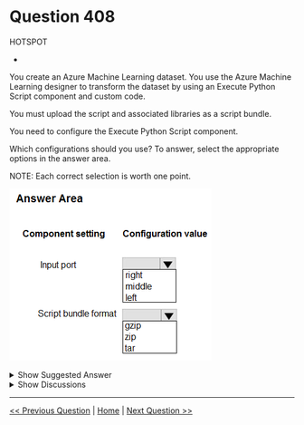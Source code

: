 # Question 408

HOTSPOT

-

You create an Azure Machine Learning dataset. You use the Azure Machine Learning designer to transform the dataset by using an Execute Python Script component and custom code.

You must upload the script and associated libraries as a script bundle.

You need to configure the Execute Python Script component.

Which configurations should you use? To answer, select the appropriate options in the answer area.

NOTE: Each correct selection is worth one point.

![Question Image](../images/q408_q_image439.png)

<details>
  <summary>Show Suggested Answer</summary>

<img src="../images/q408_ans_0_image440.png" alt="Answer Image"><br>

</details>

<details>
  <summary>Show Discussions</summary>

<blockquote><p><strong>Matt2000</strong> <code>(Mon 05 Aug 2024 11:13)</code> - <em>Upvotes: 2</em></p><p>Right and zip. Reference: https://learn.microsoft.com/en-us/azure/machine-learning/component-reference/execute-python-script?view=azureml-api-2</p></blockquote>
<blockquote><p><strong>PI_Team</strong> <code>(Sun 25 Feb 2024 11:25)</code> - <em>Upvotes: 1</em></p><p>Right, and zip

SaM</p></blockquote>

<blockquote><p><strong>phdykd</strong> <code>(Sat 27 Jan 2024 14:14)</code> - <em>Upvotes: 2</em></p><p>Right port, zip</p></blockquote>
<blockquote><p><strong>snegnik</strong> <code>(Mon 04 Dec 2023 12:47)</code> - <em>Upvotes: 3</em></p><p>To include new Python packages or code, connect the zipped file that contains these custom resources to Script bundle port. Or if your script is larger than 16 KB, use the Script Bundle port to avoid errors like CommandLine exceeds the limit of 16597 characters.

Bundle the script and other custom resources to a zip file.
Upload the zip file as a File Dataset to the studio.
Drag the dataset component from the Datasets list in the left component pane in the designer authoring page.
Connect the dataset component to the Script Bundle port of Execute Python Script component.

https://learn.microsoft.com/en-us/azure/machine-learning/component-reference/execute-python-script?view=azureml-api-2</p></blockquote>

<blockquote><p><strong>vish9</strong> <code>(Mon 13 Nov 2023 14:03)</code> - <em>Upvotes: 2</em></p><p>Right Port &amp; Zip.
 https://learn.microsoft.com/en-us/azure/machine-learning/how-to-designer-python?view=azureml-api-2</p></blockquote>

</details>

---

[<< Previous Question](question_407.md) | [Home](../index.md) | [Next Question >>](question_409.md)
